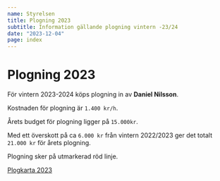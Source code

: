 ```yaml
---
name: Styrelsen
title: Plogning 2023
subtitle: Information gällande plogning vintern -23/24
date: "2023-12-04"
page: index
---
```


# Plogning 2023

För vintern 2023-2024 köps plogning in av **Daniel Nilsson**.

Kostnaden för plogning är `1.400 kr/h`.

Årets budget för plogning ligger på `15.000kr`.

Med ett överskott på ca `6.000 kr` från vintern 2022/2023 ger det totalt `21.000 kr` för årets plogning.

Plogning sker på utmarkerad röd linje.

<a href="/assets/files/plogkarta.pdf" target="_blank" class="btn btn-outline-dark"><i class="fa fa-file-pdf fa-xl"></i> Plogkarta 2023</a>
